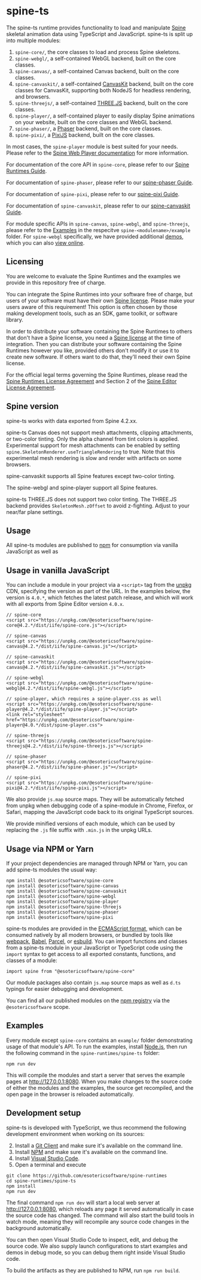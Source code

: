 # spine-ts

The spine-ts runtime provides functionality to load and manipulate [Spine](http://esotericsoftware.com) skeletal animation data using TypeScript and JavaScript. spine-ts is split
up into multiple modules:

1. `spine-core/`, the core classes to load and process Spine skeletons.
1. `spine-webgl/`, a self-contained WebGL backend, built on the core classes.
1. `spine-canvas/`, a self-contained Canvas backend, built on the core classes.
1. `spine-canvaskit/`, a self-contained [CanvasKit](https://skia.org/docs/user/modules/canvaskit/) backend, built on the core classes for CanvasKit, supporting both NodeJS for headless rendering, and browsers.
1. `spine-threejs/`, a self-contained [THREE.JS](https://threejs.org/) backend, built on the core classes.
1. `spine-player/`, a self-contained player to easily display Spine animations on your website, built on the core classes and WebGL backend.
1. `spine-phaser/`, a [Phaser](https://phaser.io/) backend, built on the core classes.
1. `spine-pixi/`, a [PixiJS](https://pixijs.com/) backend, built on the core classes.

In most cases, the `spine-player` module is best suited for your needs. Please refer to the [Spine Web Player documentation](https://esotericsoftware.com/spine-player) for more information.

For documentation of the core API in `spine-core`, please refer to our [Spine Runtimes Guide](http://esotericsoftware.com/spine-runtimes-guide).

For documentation of `spine-phaser`, please refer to our [spine-phaser Guide](https://esotericsoftware.com/spine-phaser).

For documentation of `spine-pixi`, please refer to our [spine-pixi Guide](https://esotericsoftware.com/spine-pixi).

For documentation of `spine-canvaskit`, please refer to our [spine-canvaskit Guide](https://esotericsoftware.com/spine-canvaskit).

For module specific APIs in `spine-canvas`, `spine-webgl`, and `spine-threejs`, please refer to the [Examples](#examples) in the respecitve `spine-<modulename>/example` folder. For `spine-webgl` specifically, we have provided additional [demos](spine-webgl/demos), which you can also [view online](http://esotericsoftware.com/spine-demos).

## Licensing

You are welcome to evaluate the Spine Runtimes and the examples we provide in this repository free of charge.

You can integrate the Spine Runtimes into your software free of charge, but users of your software must have their own [Spine license](https://esotericsoftware.com/spine-purchase). Please make your users aware of this requirement! This option is often chosen by those making development tools, such as an SDK, game toolkit, or software library.

In order to distribute your software containing the Spine Runtimes to others that don't have a Spine license, you need a [Spine license](https://esotericsoftware.com/spine-purchase) at the time of integration. Then you can distribute your software containing the Spine Runtimes however you like, provided others don't modify it or use it to create new software. If others want to do that, they'll need their own Spine license.

For the official legal terms governing the Spine Runtimes, please read the [Spine Runtimes License Agreement](http://esotericsoftware.com/spine-runtimes-license) and Section 2 of the [Spine Editor License Agreement](http://esotericsoftware.com/spine-editor-license#s2).

## Spine version

spine-ts works with data exported from Spine 4.2.xx.

spine-ts Canvas does not support mesh attachments, clipping attachments, or two-color tinting. Only the alpha channel from tint colors is applied. Experimental support for mesh attachments can be enabled by setting `spine.SkeletonRenderer.useTriangleRendering` to true. Note that this experimental mesh rendering is slow and render with artifacts on some browsers.

spine-canvaskit supports all Spine features except two-color tinting.

The spine-webgl and spine-player support all Spine features.

spine-ts THREE.JS does not support two color tinting. The THREE.JS backend provides `SkeletonMesh.zOffset` to avoid z-fighting. Adjust to your near/far plane settings.

## Usage

All spine-ts modules are published to [npm](http://npmjs.com) for consumption via vanilla JavaScript as well as

## Usage in vanilla JavaScript

You can include a module in your project via a `<script>` tag from the [unpkg](https://unpkg.com/) CDN, specifying the version as part of the URL. In the examples below, the version is `4.0.*`, which fetches the latest patch release, and which will work with all exports from Spine Editor version `4.0.x`.

```
// spine-core
<script src="https://unpkg.com/@esotericsoftware/spine-core@4.2.*/dist/iife/spine-core.js"></script>

// spine-canvas
<script src="https://unpkg.com/@esotericsoftware/spine-canvas@4.2.*/dist/iife/spine-canvas.js"></script>

// spine-canvaskit
<script src="https://unpkg.com/@esotericsoftware/spine-canvas@4.2.*/dist/iife/spine-canvaskit.js"></script>

// spine-webgl
<script src="https://unpkg.com/@esotericsoftware/spine-webgl@4.2.*/dist/iife/spine-webgl.js"></script>

// spine-player, which requires a spine-player.css as well
<script src="https://unpkg.com/@esotericsoftware/spine-player@4.2.*/dist/iife/spine-player.js"></script>
<link rel="stylesheet" href="https://unpkg.com/@esotericsoftware/spine-player@4.0.*/dist/spine-player.css">

// spine-threejs
<script src="https://unpkg.com/@esotericsoftware/spine-threejs@4.2.*/dist/iife/spine-threejs.js"></script>

// spine-phaser
<script src="https://unpkg.com/@esotericsoftware/spine-phaser@4.2.*/dist/iife/spine-phaser.js"></script>

// spine-pixi
<script src="https://unpkg.com/@esotericsoftware/spine-pixi@4.2.*/dist/iife/spine-pixi.js"></script>
```

We also provide `js.map` source maps. They will be automatically fetched from unpkg when debugging code of a spine-module in Chrome, Firefox, or Safari, mapping the JavaScript code back to its original TypeScript sources.

We provide minified versions of each module, which can be used by replacing the `.js` file suffix with `.min.js` in the unpkg URLs.

## Usage via NPM or Yarn

If your project dependencies are managed through NPM or Yarn, you can add spine-ts modules the usual way:

```
npm install @esotericsoftware/spine-core
npm install @esotericsoftware/spine-canvas
npm install @esotericsoftware/spine-canvaskit
npm install @esotericsoftware/spine-webgl
npm install @esotericsoftware/spine-player
npm install @esotericsoftware/spine-threejs
npm install @esotericsoftware/spine-phaser
npm install @esotericsoftware/spine-pixi
```

spine-ts modules are provided in the [ECMAScript format](https://developer.mozilla.org/en-US/docs/Web/JavaScript/Guide/Modules), which can be consumed natively by all modern browsers, or bundled by tools like [webpack](https://webpack.js.org/), [Babel](https://babeljs.io/), [Parcel](https://parceljs.org/), or [esbuild](https://esbuild.github.io/). You can import functions and classes from a spine-ts module in your JavaScript or TypeScript code using the `import` syntax to get access to all exported constants, functions, and classes of a module:

```
import spine from "@esotericsoftware/spine-core"
```

Our module packages also contain `js.map` source maps as well as `d.ts` typings for easier debugging and development.

You can find all our published modules on the [npm registry](https://www.npmjs.com/search?q=%40esotericsoftware) via the `@esotericsoftware` scope.

## Examples

Every module except `spine-core` contains an `example/` folder demonstrating usage of that module's API. To run the examples, install [Node.js](https://nodejs.org/en/), then run the following command in the `spine-runtimes/spine-ts` folder:

```
npm run dev
```

This will compile the modules and start a server that serves the example pages at http://127.0.0.1:8080. When you make changes to the source code of either the modules and the examples, the source get recompiled, and the open page in the browser is reloaded automatically.

## Development setup

spine-ts is developed with TypeScript, we thus recommend the following development environment when working on its sources:

2. Install a [Git Client](https://git-fork.com/) and make sure it's available on the command line.
1. Install [NPM](https://nodejs.org/en/download/) and make sure it's available on the command line.
1. Install [Visual Studio Code](https://code.visualstudio.com/).
1. Open a terminal and execute

```
git clone https://github.com/esotericsoftware/spine-runtimes
cd spine-runtimes/spine-ts
npm install
npm run dev
```

The final command `npm run dev` will start a local web server at http://127.0.0.1:8080, which reloads any page it served automatically in case the source code has changed. The command will also start the build tools in watch mode, meaning they will recompile any source code changes in the background automatically.

You can then open Visual Studio Code to inspect, edit, and debug the source code. We also supply launch configurations to start examples and demos in debug mode, so you can debug them right inside Visual Studio code.

To build the artifacts as they are published to NPM, run `npm run build`.
